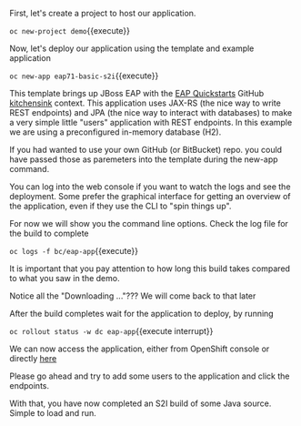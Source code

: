 First, let's create a project to host our application.

``oc new-project demo``{{execute}}

Now, let's deploy our application using the template and example application

``oc new-app eap71-basic-s2i``{{execute}}

This template brings up JBoss EAP with the [EAP Quickstarts](https://github.com/jboss-developer/jboss-eap-quickstarts) GitHub [kitchensink](https://github.com/jboss-developer/jboss-eap-quickstarts/tree/7.1/kitchensink) context. This application uses JAX-RS (the nice way to write REST endpoints) and JPA (the nice way to interact with databases) to make a very simple little "users" application with REST endpoints. In this example we are using a preconfigured in-memory database (H2).

If you had wanted to use your own GitHub (or BitBucket) repo. you could have passed those as paremeters into the template during the new-app command. 

You can log into the web console if you want to watch the logs and see the deployment. Some prefer the graphical interface for getting an overview of the application, even if they use the CLI to "spin things up".

For now we will show you the command line options.
Check the log file for the build to complete

``oc logs -f bc/eap-app``{{execute}}

It is important that you pay attention to how long this build takes compared to what you saw in the demo.

Notice all the "Downloading ..."??? We will come back to that later

After the build completes wait for the application to deploy, by running

``oc rollout status -w dc eap-app``{{execute interrupt}}

We can now access the application, either from OpenShift console or directly [here](http://eap-app-demo.[[HOST_SUBDOMAIN]]-80-[[KATACODA_HOST]].environments.katacoda.com)

Please go ahead and try to add some users to the application and click the endpoints. 

With that, you have now completed an S2I build of some Java source. Simple to load and run.











